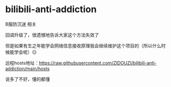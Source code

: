 # bilibili-anti-addiction
B服防沉迷 相关

回调升级了，很遗憾地告诉大家这个方法失效了

但是如果有生之年能学会网络信息接收原理我会继续维护这个项目的（所以什么时候能学会呢）😐

远程hosts地址：https://raw.githubusercontent.com/ZIDOUZI/bilibili-anti-addiction/main/hosts

说多了不好，懂的都懂
